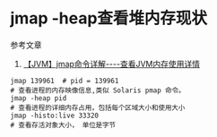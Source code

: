 # jmap -heap查看堆内存现状

参考文章

1. [【JVM】jmap命令详解----查看JVM内存使用详情](https://www.cnblogs.com/sxdcgaq8080/p/11089664.html)

```
jmap 139961  # pid = 139961
# 查看进程的内存映像信息,类似 Solaris pmap 命令。
jmap -heap pid
# 查看进程的详细内存占用，包括每个区域大小和使用大小
jmap -histo:live 33320
# 查看存活对象大小， 单位是字节
```
